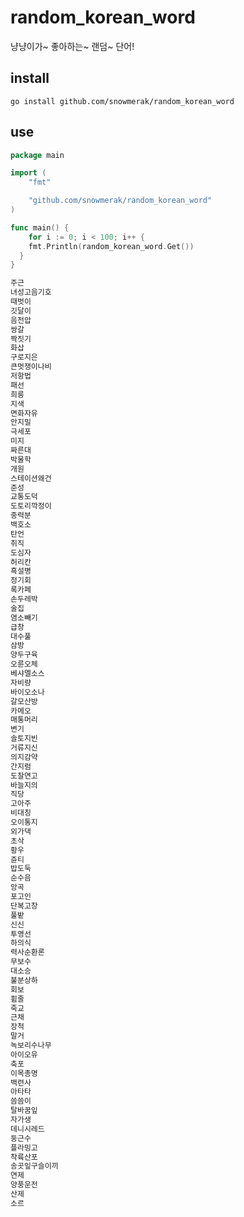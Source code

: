 # random_korean_word
냥냥이가~ 좋아하는~ 랜덤~ 단어!

## install

`go install github.com/snowmerak/random_korean_word`

## use

```go
package main

import (
	"fmt"

	"github.com/snowmerak/random_korean_word"
)

func main() {
	for i := 0; i < 100; i++ {
    fmt.Println(random_korean_word.Get())
  }
}
```

```bash
주근
녀성고음기호
때벗이
깃달이
음전압
쌍갈
짝짓기
화삽
구로지은
큰멋쟁이나비
저항법
패선
희릉
지색
면화자유
안지밀
극세포
미지
짜른대
박물학
개원
스테이션왜건
준성
교통도덕
도토리깍정이
중력분
백호소
탄언
취직
도심자
허리칸
흑설병
정기회
록카페
손두레박
술집
염소빼기
급창
대수풀
삼방
양두구육
오륜오체
베샤멜소스
자비량
바이오소나
갈모산방
카메오
매통머리
변기
솔토지빈
거류지신
의지감약
간지럼
도찰연고
바늘지의
직당
고아주
비대칭
오이통지
외가댁
초삭
황우
쥰티
밥도둑
순수음
앙곡
포고인
단복고창
풀밭
신신
투영선
하의식
력사순환론
무보수
대소승
불분상하
회보
휨줄
죽교
근채
장척
말거
녹보리수나무
아이오유
축포
이목총명
백련사
아타타
씀씀이
탈바꿈잎
자가생
데니시레드
둥근수
플라밍고
착륙산포
송곳잎구슬이끼
연제
양풍운전
산제
소르
```
